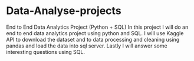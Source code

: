 # Data-Analyse-projects
End to End Data Analytics Project (Python + SQL)
In this project I will do an end to end data analytics project using python and SQL.
I will use Kaggle API to download the dataset and to data processing and cleaning using pandas and load the data into sql server.
Lastly I will answer some interesting questions using SQL.
